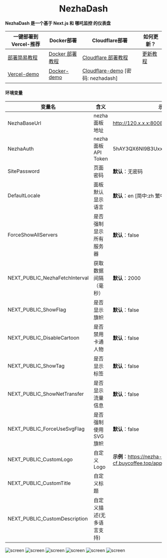 <h1 align="center">NezhaDash</h1>

<strong>NezhaDash 是一个基于 Next.js 和 哪吒监控 的仪表盘</strong>
<br>

</div>

| 一键部署到 Vercel-推荐                                | Docker部署                                                      | Cloudflare部署                                                               | 如何更新？                                                |
| ----------------------------------------------------- | --------------------------------------------------------------- | ---------------------------------------------------------------------------- | --------------------------------------------------------- |
| [部署简易教程](https://buycoffee.top/blog/tech/nezha) | [Docker 部署教程](https://buycoffee.top/blog/tech/nezha-docker) | [Cloudflare 部署教程](https://buycoffee.top/blog/tech/nezha-cloudflare)      | [更新教程](https://buycoffee.top/blog/tech/nezha-upgrade) |
| [Vercel-demo](https://nezha-vercel.buycoffee.top)     | [Docker-demo](https://nezha-docker.buycoffee.tech)              | [Cloudflare-demo](https://nezha-cloudflare.buycoffee.tech) [密码: nezhadash] |

#### 环境变量

| 变量名                         | 含义                     | 示例                                                          |
| ------------------------------ | ------------------------ | ------------------------------------------------------------- |
| NezhaBaseUrl                   | nezha 面板地址           | http://120.x.x.x:8008                                         |
| NezhaAuth                      | nezha 面板 API Token     | 5hAY3QX6Nl9B3Uxxxx26KMvOMyXS1Udi                              |
| SitePassword                   | 页面密码                 | **默认**：无密码                                              |
| DefaultLocale                  | 面板默认显示语言         | **默认**：en [简中:zh 繁中:zh-t 英语:en 日语:ja]              |
| ForceShowAllServers            | 是否强制显示所有服务器   | **默认**：false                                               |
| NEXT_PUBLIC_NezhaFetchInterval | 获取数据间隔（毫秒）     | **默认**：2000                                                |
| NEXT_PUBLIC_ShowFlag           | 是否显示旗帜             | **默认**：false                                               |
| NEXT_PUBLIC_DisableCartoon     | 是否禁用卡通人物         | **默认**：false                                               |
| NEXT_PUBLIC_ShowTag            | 是否显示标签             | **默认**：false                                               |
| NEXT_PUBLIC_ShowNetTransfer    | 是否显示流量信息         | **默认**：false                                               |
| NEXT_PUBLIC_ForceUseSvgFlag    | 是否强制使用SVG旗帜      | **默认**：false                                               |
| NEXT_PUBLIC_CustomLogo         | 自定义Logo               | **示例**：https://nezha-cf.buycoffee.top/apple-touch-icon.png |
| NEXT_PUBLIC_CustomTitle        | 自定义标题               |                                                               |
| NEXT_PUBLIC_CustomDescription  | 自定义描述(无多语言支持) |                                                               |

![screen](/.github/shot-1.png)
![screen](/.github/shot-2.png)
![screen](/.github/shot-3.png)
![screen](/.github/shot-1-dark.png)
![screen](/.github/shot-2-dark.png)
![screen](/.github/shot-3-dark.png)

